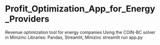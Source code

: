 # Profit_Optimization_App_for_Energy_Providers
Revenue optimization tool for energy companies
Using the COIN-BC solver in Minizinc
Libraries: Pandas, Streamlit, Minizinc
streamlit run app.py
